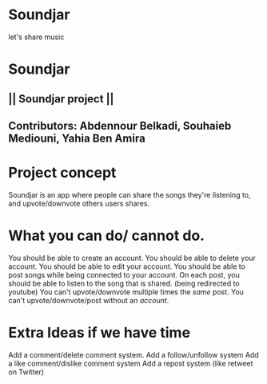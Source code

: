 # Soundjar
let's share music


# Soundjar



## || **Soundjar project** ||
## Contributors: **Abdennour Belkadi, Souhaieb Mediouni, Yahia Ben Amira**

# Project concept
Soundjar is an app where people can share the songs they're listening to, and upvote/downvote others users shares. 


# What you can do/ cannot do.

You should be able to create an account.
You should be able to delete your account.
You should be able to edit your account.
You should be able to post songs while being connected to your account.
On each post, you should be able to listen to the song that is shared. (being redirected to youtube)
You can't upvote/downvote multiple times the *same* post.
You can't upvote/downvote/post without an *account*.

# Extra Ideas if we have time 

Add a comment/delete comment system.
Add a follow/unfollow system
Add a like comment/dislike comment system
Add a repost system (like retweet on Twitter)
